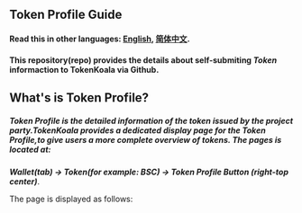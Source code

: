 ## Token Profile Guide

#### Read this in other languages: [English](https://github.com/tokenkoala/token-profile/blob/master/README.md), [简体中文](https://github.com/consenlabs/tokenkoala/blob/master/README.zh-CN.md).
#### This repository(repo) provides the details about self-submiting ***Token*** informaction to TokenKoala via Github.

## What's is Token Profile?

##### Token Profile is the detailed information of the token issued by the project party.TokenKoala provides a dedicated display page for the Token Profile,to give users a more complete overview of tokens. The pages is located at:

***Wallet(tab) -> Token(for example: BSC) -> Token Profile Button (right-top center)***.

The page is displayed as follows:

